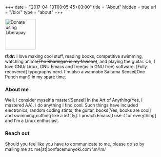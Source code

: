 +++
date = "2017-04-13T00:05:45+03:00"
title = "About"
hidden = true
url = "/bio/"
type = "about"
+++

<a href="https://liberapay.com/BonfaceKilz/donate"><img alt="Donate using Liberapay" src="https://liberapay.com/assets/widgets/donate.svg" style="width:100px" target="_blank"></a>

___tl;dr:___ I love making cool stuff, reading books, competitive swimming, watching anime<strike>(The Sharingan is my favicon)</strike>, and playing the guitar. Oh, I love GNU/ Linux, GNU Emacs and free(as in GNU free) software. [Fully recovered] typography nerd. I'm also a wannabe Saitama Sensei[One Punch man!] in my spare time.

### About me
Well, I consider myself a master[Sensei] in the Art of Anything(Yes, I mastered AA). I do anything I find cool. Such things have included electronics, random coding stints, the guitar, books[Yes, books are cool] and swimming[nothing like a 50 fly]. I preach Emacs[I use it for everything] and I'm a Linux enthusiast.

### Reach out

Should you feel like you have to communicate to me, please do so by
mailing me at: me[at]bonfacemunyoki.com \m/\m/
